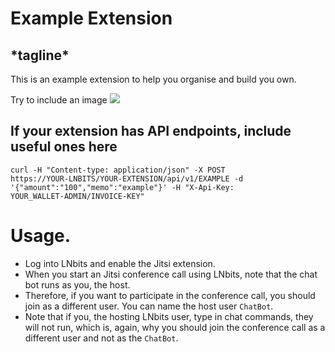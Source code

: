 <h1>Example Extension</h1>
<h2>*tagline*</h2>
This is an example extension to help you organise and build you own.

Try to include an image
<img src="https://i.imgur.com/9i4xcQB.png">


<h2>If your extension has API endpoints, include useful ones here</h2>

<code>curl -H "Content-type: application/json" -X POST https://YOUR-LNBITS/YOUR-EXTENSION/api/v1/EXAMPLE -d '{"amount":"100","memo":"example"}' -H "X-Api-Key: YOUR_WALLET-ADMIN/INVOICE-KEY"</code>

# Usage.

- Log into LNbits and enable the Jitsi extension.
- When you start an Jitsi conference call using LNbits, note that the chat bot runs as you, the host.
- Therefore, if you want to participate in the conference call, you should join as a different user. You can name the host user `ChatBot`.
- Note that if you, the hosting LNbits user, type in chat commands, they will not run, which is, again, why you should join the conference call as a different user and not as the `ChatBot`. 
